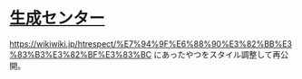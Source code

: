 # [生成センター](https://xeltica.github.io/seiseicenter/)

https://wikiwiki.jp/htrespect/%E7%94%9F%E6%88%90%E3%82%BB%E3%83%B3%E3%82%BF%E3%83%BC にあったやつをスタイル調整して再公開。

